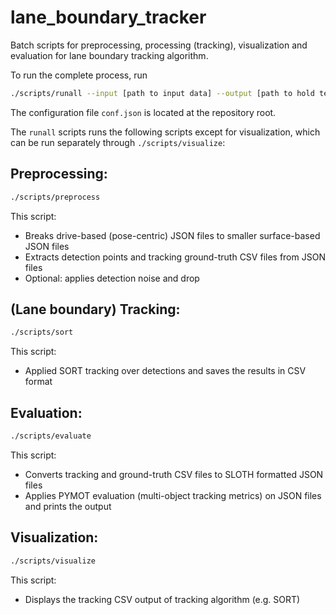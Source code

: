 # lane_boundary_tracker

Batch scripts for preprocessing, processing (tracking), visualization and evaluation for lane boundary tracking algorithm.

To run the complete process, run 

```sh
./scripts/runall --input [path to input data] --output [path to hold temporary files]
```

The configuration file `conf.json` is located at the repository root.

The `runall` scripts runs the following scripts except for visualization, which can be run separately through `./scripts/visualize`:

## Preprocessing:

```sh
./scripts/preprocess
```

This script:
 - Breaks drive-based (pose-centric) JSON files to smaller surface-based JSON files
 - Extracts detection points and tracking ground-truth CSV files from JSON files
 - Optional: applies detection noise and drop

## (Lane boundary) Tracking:

```sh
./scripts/sort
```

This script:
 - Applied SORT tracking over detections and saves the results in CSV format

## Evaluation:

```sh
./scripts/evaluate
```

This script:
 - Converts tracking and ground-truth CSV files to SLOTH formatted JSON files
 - Applies PYMOT evaluation (multi-object tracking metrics) on JSON files and prints the output

## Visualization:

```sh
./scripts/visualize
```

This script:
 - Displays the tracking CSV output of tracking algorithm (e.g. SORT)
